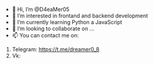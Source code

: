 - 👋 Hi, I’m @D4eaMer05
- 👀 I’m interested in frontand and backend development
- 🌱 I’m currently learning Python a JavaScript
- 💞️ I’m looking to collaborate on ...
- 📫 You can contact me on:
1) Telegram: https://t.me/dreamer0_8
2) Vk: 
